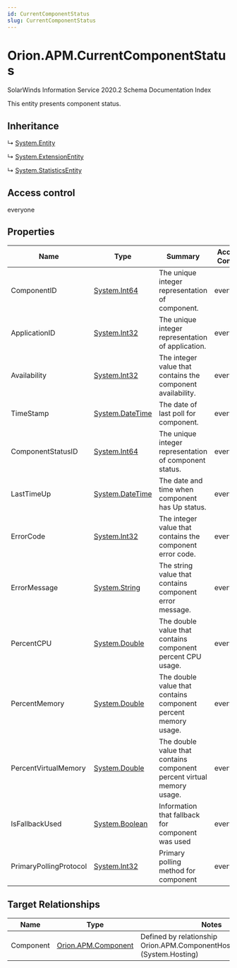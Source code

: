 ```yaml
---
id: CurrentComponentStatus
slug: CurrentComponentStatus
---
```


# Orion.APM.CurrentComponentStatus

SolarWinds Information Service 2020.2 Schema Documentation Index

This entity presents component status.

## Inheritance

↳ [System.Entity](./../System/Entity)

↳ [System.ExtensionEntity](./../System/ExtensionEntity)

↳ [System.StatisticsEntity](./../System/StatisticsEntity)

## Access control

everyone

## Properties

| Name | Type | Summary | Access Control |
| ------ | ------ | ------ | ------ |
| ComponentID | [System.Int64](https://docs.microsoft.com/en-us/dotnet/api/system.int64) | The unique integer representation of component. | everyone |
| ApplicationID | [System.Int32](https://docs.microsoft.com/en-us/dotnet/api/system.int32) | The unique integer representation of application. | everyone |
| Availability | [System.Int32](https://docs.microsoft.com/en-us/dotnet/api/system.int32) | The integer value that contains the component availability. | everyone |
| TimeStamp | [System.DateTime](https://docs.microsoft.com/en-us/dotnet/api/system.datetime) | The date of last poll for component. | everyone |
| ComponentStatusID | [System.Int64](https://docs.microsoft.com/en-us/dotnet/api/system.int64) | The unique integer representation of component status. | everyone |
| LastTimeUp | [System.DateTime](https://docs.microsoft.com/en-us/dotnet/api/system.datetime) | The date and time when component has Up status. | everyone |
| ErrorCode | [System.Int32](https://docs.microsoft.com/en-us/dotnet/api/system.int32) | The integer value that contains the component error code. | everyone |
| ErrorMessage | [System.String](https://docs.microsoft.com/en-us/dotnet/api/system.string) | The string value that contains component error message. | everyone |
| PercentCPU | [System.Double](https://docs.microsoft.com/en-us/dotnet/api/system.double) | The double value that contains component percent CPU usage. | everyone |
| PercentMemory | [System.Double](https://docs.microsoft.com/en-us/dotnet/api/system.double) | The double value that contains component percent memory usage. | everyone |
| PercentVirtualMemory | [System.Double](https://docs.microsoft.com/en-us/dotnet/api/system.double) | The double value that contains component percent virtual memory usage. | everyone |
| IsFallbackUsed | [System.Boolean](https://docs.microsoft.com/en-us/dotnet/api/system.boolean) | Information that fallback for component was used | everyone |
| PrimaryPollingProtocol | [System.Int32](https://docs.microsoft.com/en-us/dotnet/api/system.int32) | Primary polling method for component | everyone |

## Target Relationships

| Name | Type | Notes |
| ------ | ------ | ------ |
| Component | [Orion.APM.Component](./../Orion.APM/Component) | Defined by relationship Orion.APM.ComponentHostsCurrentStatus (System.Hosting) |

